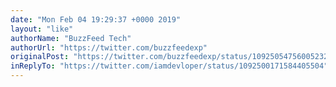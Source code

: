 ```yaml
---
date: "Mon Feb 04 19:29:37 +0000 2019"
layout: "like"
authorName: "BuzzFeed Tech"
authorUrl: "https://twitter.com/buzzfeedexp"
originalPost: "https://twitter.com/buzzfeedexp/status/1092505475600523265"
inReplyTo: "https://twitter.com/iamdevloper/status/1092500171584405504"
---
```

